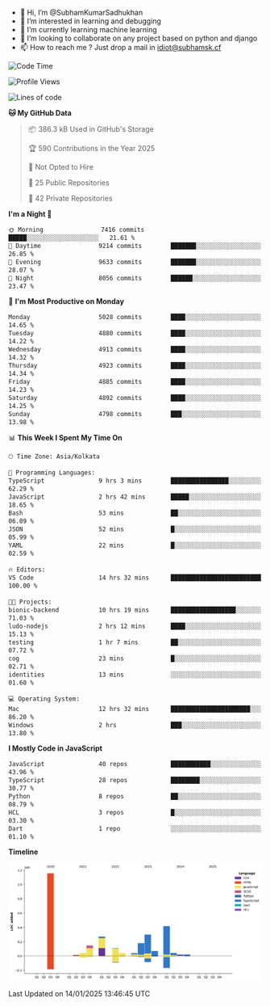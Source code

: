 - 👋 Hi, I’m @SubhamKumarSadhukhan
- 👀 I’m interested in learning and debugging
- 🌱 I’m currently learning machine learning
- 💞️ I’m looking to collaborate on any project based on python and django
- 📫 How to reach me ?
      Just drop a mail in idiot@subhamsk.cf

<!---
SubhamKumarSadhukhan/SubhamKumarSadhukhan is a ✨ special ✨ repository because its `README.md` (this file) appears on your GitHub profile.
You can click the Preview link to take a look at your changes.
--->


<!--START_SECTION:waka-->
![Code Time](http://img.shields.io/badge/Code%20Time-2%2C705%20hrs%2013%20mins-blue)

![Profile Views](http://img.shields.io/badge/Profile%20Views-0-blue)

![Lines of code](https://img.shields.io/badge/From%20Hello%20World%20I%27ve%20Written-2.8%20million%20lines%20of%20code-blue)

**🐱 My GitHub Data** 

> 📦 386.3 kB Used in GitHub's Storage 
 > 
> 🏆 590 Contributions in the Year 2025
 > 
> 🚫 Not Opted to Hire
 > 
> 📜 25 Public Repositories 
 > 
> 🔑 42 Private Repositories 
 > 
**I'm a Night 🦉** 

```text
🌞 Morning                7416 commits        █████░░░░░░░░░░░░░░░░░░░░   21.61 % 
🌆 Daytime                9214 commits        ███████░░░░░░░░░░░░░░░░░░   26.85 % 
🌃 Evening                9633 commits        ███████░░░░░░░░░░░░░░░░░░   28.07 % 
🌙 Night                  8056 commits        ██████░░░░░░░░░░░░░░░░░░░   23.47 % 
```
📅 **I'm Most Productive on Monday** 

```text
Monday                   5028 commits        ████░░░░░░░░░░░░░░░░░░░░░   14.65 % 
Tuesday                  4880 commits        ████░░░░░░░░░░░░░░░░░░░░░   14.22 % 
Wednesday                4913 commits        ████░░░░░░░░░░░░░░░░░░░░░   14.32 % 
Thursday                 4923 commits        ████░░░░░░░░░░░░░░░░░░░░░   14.34 % 
Friday                   4885 commits        ████░░░░░░░░░░░░░░░░░░░░░   14.23 % 
Saturday                 4892 commits        ████░░░░░░░░░░░░░░░░░░░░░   14.25 % 
Sunday                   4798 commits        ███░░░░░░░░░░░░░░░░░░░░░░   13.98 % 
```


📊 **This Week I Spent My Time On** 

```text
🕑︎ Time Zone: Asia/Kolkata

💬 Programming Languages: 
TypeScript               9 hrs 3 mins        ████████████████░░░░░░░░░   62.29 % 
JavaScript               2 hrs 42 mins       █████░░░░░░░░░░░░░░░░░░░░   18.65 % 
Bash                     53 mins             ██░░░░░░░░░░░░░░░░░░░░░░░   06.09 % 
JSON                     52 mins             █░░░░░░░░░░░░░░░░░░░░░░░░   05.99 % 
YAML                     22 mins             █░░░░░░░░░░░░░░░░░░░░░░░░   02.59 % 

🔥 Editors: 
VS Code                  14 hrs 32 mins      █████████████████████████   100.00 % 

🐱‍💻 Projects: 
bionic-backend           10 hrs 19 mins      ██████████████████░░░░░░░   71.03 % 
ludo-nodejs              2 hrs 12 mins       ████░░░░░░░░░░░░░░░░░░░░░   15.13 % 
testing                  1 hr 7 mins         ██░░░░░░░░░░░░░░░░░░░░░░░   07.72 % 
cog                      23 mins             █░░░░░░░░░░░░░░░░░░░░░░░░   02.71 % 
identities               13 mins             ░░░░░░░░░░░░░░░░░░░░░░░░░   01.60 % 

💻 Operating System: 
Mac                      12 hrs 32 mins      ██████████████████████░░░   86.20 % 
Windows                  2 hrs               ███░░░░░░░░░░░░░░░░░░░░░░   13.80 % 
```

**I Mostly Code in JavaScript** 

```text
JavaScript               40 repos            ███████████░░░░░░░░░░░░░░   43.96 % 
TypeScript               28 repos            ████████░░░░░░░░░░░░░░░░░   30.77 % 
Python                   8 repos             ██░░░░░░░░░░░░░░░░░░░░░░░   08.79 % 
HCL                      3 repos             █░░░░░░░░░░░░░░░░░░░░░░░░   03.30 % 
Dart                     1 repo              ░░░░░░░░░░░░░░░░░░░░░░░░░   01.10 % 
```



**Timeline**

![Lines of Code chart](https://raw.githubusercontent.com/SubhamKumarSadhukhan/SubhamKumarSadhukhan/main/assets/bar_graph.png)


 Last Updated on 14/01/2025 13:46:45 UTC
<!--END_SECTION:waka-->
